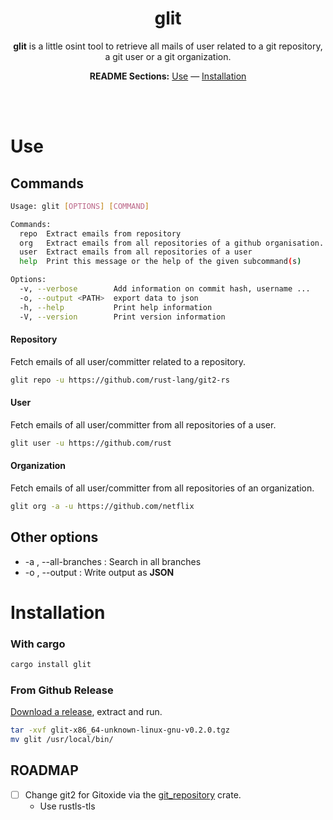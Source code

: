 <div align="center">

# glit

**glit** is a little osint tool to retrieve all mails of user related to a git repository, a git user or a git organization.

**README Sections:**  [Use](#use) — [Installation](#installation)

<br></br>
</div>


# Use

## Commands

```bash
Usage: glit [OPTIONS] [COMMAND]

Commands:
  repo  Extract emails from repository
  org   Extract emails from all repositories of a github organisation.
  user  Extract emails from all repositories of a user
  help  Print this message or the help of the given subcommand(s)

Options:
  -v, --verbose        Add information on commit hash, username ...
  -o, --output <PATH>  export data to json
  -h, --help           Print help information
  -V, --version        Print version information
```

#### **Repository**

Fetch emails of all user/committer related to a repository.

```bash
glit repo -u https://github.com/rust-lang/git2-rs
```

#### **User**

Fetch emails of all user/committer from all repositories of a user.

```bash
glit user -u https://github.com/rust
```

#### **Organization**

Fetch emails of all user/committer from all repositories of an organization.

```bash
glit org -a -u https://github.com/netflix
```

## Other options

- -a , --all-branches : Search in all branches
- -o , --output : Write output as **JSON**

# Installation

### With cargo

```bash
cargo install glit
```

### From Github Release

[Download a release](https://github.com/shadawck/glit/releases/lastest), extract and run.

```bash
tar -xvf glit-x86_64-unknown-linux-gnu-v0.2.0.tgz
mv glit /usr/local/bin/
```

## ROADMAP

- [ ] Change git2 for Gitoxide via the [git_repository](https://docs.rs/git-repository/latest/git_repository/) crate.
  - Use rustls-tls
